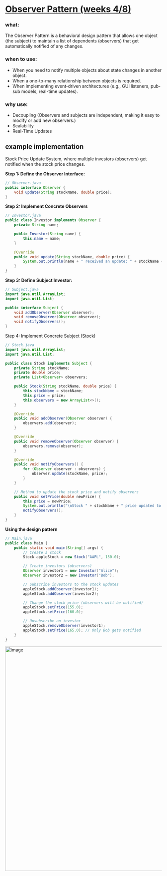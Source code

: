 # [Observer Pattern (weeks 4/8)](https://github.com/Khair9/Year-2-CompSci-Notes/blob/main/OOSE2/Design%20Patterns.md)
### what:
The Observer Pattern is a behavioral design pattern that allows one object (the subject) to maintain a list of dependents (observers) that get automatically notified of any changes.
### when to use:
- When you need to notify multiple objects about state changes in another object.
- When a one-to-many relationship between objects is required.
- When implementing event-driven architectures (e.g., GUI listeners, pub-sub models, real-time updates).

### why use:
- Decoupling (Observers and subjects are independent, making it easy to modify or add new observers.)
- Scalability
- Real-Time Updates
  
## example implementation
Stock Price Update System, where multiple investors (observers) get notified when the stock price changes.


**Step 1: Define the Observer Interface:**
```java
// Observer.java
public interface Observer {
    void update(String stockName, double price);
}
```
**Step 2: Implement Concrete Observers**
```java
// Investor.java
public class Investor implements Observer {
    private String name;

    public Investor(String name) {
        this.name = name;
    }

    @Override
    public void update(String stockName, double price) {
        System.out.println(name + " received an update: " + stockName + " is now $" + price);
    }
}

```
**Step 3: Define Subject Investor:**
```java
// Subject.java
import java.util.ArrayList;
import java.util.List;

public interface Subject {
    void addObserver(Observer observer);
    void removeObserver(Observer observer);
    void notifyObservers();
}
```

Step 4: Implement Concrete Subject (Stock)
```java
// Stock.java
import java.util.ArrayList;
import java.util.List;

public class Stock implements Subject {
    private String stockName;
    private double price;
    private List<Observer> observers;

    public Stock(String stockName, double price) {
        this.stockName = stockName;
        this.price = price;
        this.observers = new ArrayList<>();
    }

    @Override
    public void addObserver(Observer observer) {
        observers.add(observer);
    }

    @Override
    public void removeObserver(Observer observer) {
        observers.remove(observer);
    }

    @Override
    public void notifyObservers() {
        for (Observer observer : observers) {
            observer.update(stockName, price);
        }
    }

    // Method to update the stock price and notify observers
    public void setPrice(double newPrice) {
        this.price = newPrice;
        System.out.println("\nStock " + stockName + " price updated to $" + price);
        notifyObservers();
    }
}

```
**Using the design pattern**
```java
// Main.java
public class Main {
    public static void main(String[] args) {
        // Create a stock
        Stock appleStock = new Stock("AAPL", 150.0);

        // Create investors (observers)
        Observer investor1 = new Investor("Alice");
        Observer investor2 = new Investor("Bob");

        // Subscribe investors to the stock updates
        appleStock.addObserver(investor1);
        appleStock.addObserver(investor2);

        // Change the stock price (observers will be notified)
        appleStock.setPrice(155.0);
        appleStock.setPrice(160.0);

        // Unsubscribe an investor
        appleStock.removeObserver(investor1);
        appleStock.setPrice(165.0); // Only Bob gets notified
    }
}
```
<img width="719" alt="image" src="https://github.com/user-attachments/assets/1e1e99a9-d7c8-42f5-afc5-ca98156e19ff" />

